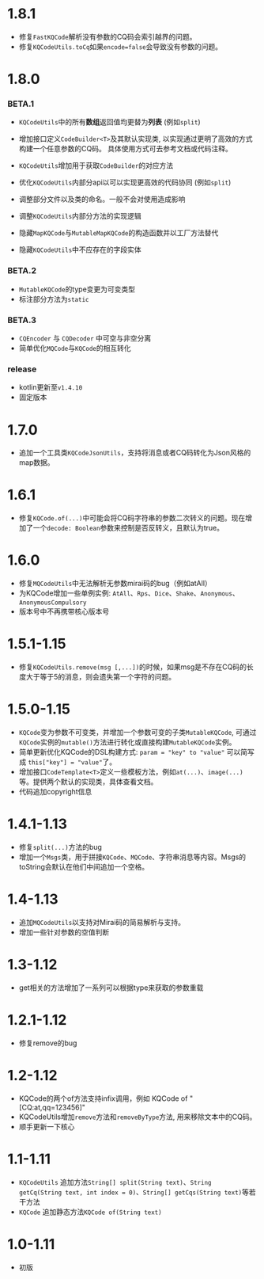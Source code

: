 # 1.8.1
- 修复`FastKQCode`解析没有参数的CQ码会索引越界的问题。
- 修复`KQCodeUtils.toCq`如果`encode=false`会导致没有参数的问题。

# 1.8.0
### BETA.1
- `KQCodeUtils`中的所有**数组**返回值均更替为**列表** (例如`split`)

- 增加接口定义`CodeBuilder<T>`及其默认实现类, 以实现通过更明了高效的方式构建一个任意参数的CQ码。
具体使用方式可去参考文档或代码注释。
- `KQCodeUtils`增加用于获取`CodeBuilder`的对应方法

- 优化`KQCodeUtils`内部分api以可以实现更高效的代码协同 (例如`split`)
- 调整部分文件以及类的命名。一般不会对使用造成影响
- 调整`KQCodeUtils`内部分方法的实现逻辑

- 隐藏`MapKQCode`与`MutableMapKQCode`的构造函数并以工厂方法替代
- 隐藏`KQCodeUtils`中不应存在的字段实体

### BETA.2
- `MutableKQCode`的type变更为可变类型
- 标注部分方法为`static`

### BETA.3
- `CQEncoder` 与 `CQDecoder` 中可空与非空分离
- 简单优化`MQCode`与`KQCode`的相互转化

### release
- kotlin更新至`v1.4.10`
- 固定版本



# 1.7.0
- 追加一个工具类`KQCodeJsonUtils`，支持将消息或者CQ码转化为Json风格的map数据。


# 1.6.1
- 修复`KQCode.of(...)`中可能会将CQ码字符串的参数二次转义的问题。现在增加了一个`decode: Boolean`参数来控制是否反转义，且默认为true。

# 1.6.0
- 修复`MQCodeUtils`中无法解析无参数mirai码的bug（例如atAll）
- 为KQCode增加一些单例实例: `AtAll`、`Rps`、`Dice`、`Shake`、`Anonymous`、`AnonymousCompulsory`
- 版本号中不再携带核心版本号



# 1.5.1-1.15
- 修复`KQCodeUtils.remove(msg [,...])`的时候，如果msg是不存在CQ码的长度大于等于5的消息，则会遗失第一个字符的问题。


# 1.5.0-1.15
- `KQCode`变为参数不可变类，并增加一个参数可变的子类`MutableKQCode`, 可通过`KQCode`实例的`mutable()`方法进行转化或直接构建`MutableKQCode`实例。
- 简单更新优化KQCode的DSL构建方式:
`param = "key" to "value"` 可以简写成 `this["key"] = "value"`了。
- 增加接口`CodeTemplate<T>`定义一些模板方法，例如`at(...)`、`image(...)`等。提供两个默认的实现类，具体查看文档。
- 代码追加copyright信息

# 1.4.1-1.13
- 修复`split(...)`方法的bug
- 增加一个`Msgs`类，用于拼接`KQCode`、`MQCode`、字符串消息等内容。Msgs的toString会默认在他们中间追加一个空格。



# 1.4-1.13
- 追加`MQCodeUtils`以支持对Mirai码的简易解析与支持。
- 增加一些针对参数的空值判断

# 1.3-1.12
- get相关的方法增加了一系列可以根据type来获取的参数重载

# 1.2.1-1.12
- 修复remove的bug

# 1.2-1.12
- KQCode的两个of方法支持infix调用，例如 KQCode of "\[CQ:at,qq=123456]"
- KQCodeUtils增加`remove`方法和`removeByType`方法, 用来移除文本中的CQ码。
- 顺手更新一下核心


# 1.1-1.11
- `KQCodeUtils` 追加方法`String[] split(String text)`、`String getCq(String text, int index = 0)`、`String[] getCqs(String text)`等若干方法
- `KQCode` 追加静态方法`KQCode of(String text)`
# 1.0-1.11
- 初版